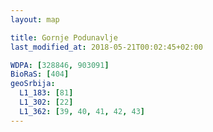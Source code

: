 ```yaml
---
layout: map

title: Gornje Podunavlje
last_modified_at: 2018-05-21T00:02:45+02:00

WDPA: [328846, 903091]
BioRaS: [404]
geoSrbija:
  L1_183: [81]
  L1_302: [22]
  L1_362: [39, 40, 41, 42, 43]
---
```

